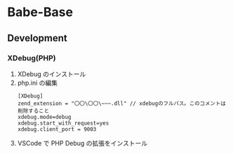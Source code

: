 # Babe-Base

## Development

### XDebug(PHP)

1. XDebug のインストール
1. php.ini の編集
   ```
   [XDebug]
   zend_extension = "〇〇\〇〇\~~~.dll" // xdebugのフルパス。このコメントは削除すること
   xdebug.mode=debug
   xdebug.start_with_request=yes
   xdebug.client_port = 9003
   ```
1. VSCode で PHP Debug の拡張をインストール
